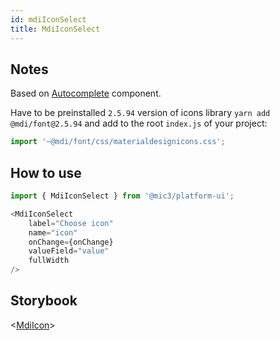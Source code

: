 ```yaml
---
id: mdiIconSelect
title: MdiIconSelect
---
```


## Notes

Based on [Autocomplete](/docs/components/autocomplete) component.

Have to be preinstalled `2.5.94` version of icons library `yarn add @mdi/font@2.5.94` and add to the root `index.js` of your project:

```javascript
import '~@mdi/font/css/materialdesignicons.css';
```

## How to use

```javascript
import { MdiIconSelect } from '@mic3/platform-ui';

<MdiIconSelect
    label="Choose icon"
    name="icon"
    onChange={onChange}
    valueField="value"
    fullWidth
/>
```

## Storybook

<[MdiIcon](/platform-ui/redirect?/storybook/index.html?path=/story/components-autocomplete--mdiiconselect)>
